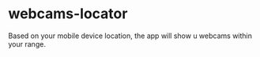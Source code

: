 # webcams-locator
Based on your mobile device location, the app will show u webcams within your range.
